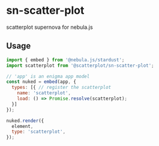# sn-scatter-plot

scatterplot supernova for nebula.js

## Usage

```js
import { embed } from '@nebula.js/stardust';
import scatterplot from '@scatterplot/sn-scatter-plot';

// 'app' is an enigma app model
const nuked = embed(app, {
  types: [{ // register the scatterplot
    name: 'scatterplot',
    load: () => Promise.resolve(scatterplot);
  }]
});

nuked.render({
  element,
  type: 'scatterplot',
});
```
